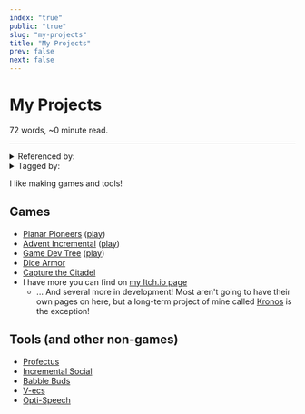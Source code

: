 ```yaml
---
index: "true"
public: "true"
slug: "my-projects"
title: "My Projects"
prev: false
next: false
---
```

<script setup>
import { data } from '../../git.data.ts';
import { useData } from 'vitepress';
const pageData = useData();
</script>
<h1 class="p-name">My Projects</h1>
<p>72 words, ~0 minute read. <span v-html="data[`site/${pageData.page.value.relativePath}`]" /></p>
<hr/>

<details><summary>Referenced by:</summary><a href="/garden/guide-to-incrementals/what-is-content/index.md">Guide to Incrementals/What is Content?</a></details>

<details><summary>Tagged by:</summary><a href="/garden/advent-incremental/index.md">Advent Incremental</a><a href="/garden/babble-buds/index.md">Babble Buds</a><a href="/garden/capture-the-citadel/index.md">Capture the Citadel</a><a href="/garden/dice-armor/index.md">Dice Armor</a><a href="/garden/game-dev-tree/index.md">Game Dev Tree</a><a href="/garden/incremental-social/index.md">Incremental Social</a><a href="/garden/kronos/index.md">Kronos</a><a href="/garden/opti-speech/index.md">Opti-Speech</a><a href="/garden/planar-pioneers/index.md">Planar Pioneers</a><a href="/garden/profectus/index.md">Profectus</a><a href="/garden/v-ecs/index.md">V-ecs</a></details>

I like making games and tools!

<span id="665e3a7a-395f-4493-8f3a-482f136ea157"><h2>Games</h2></span>
- [Planar Pioneers](/garden/planar-pioneers/index.md) ([play](https://thepaperpilot.org/planar))
- [Advent Incremental](/garden/advent-incremental/index.md) ([play](https://thepaperpilot.org/advent))
- [Game Dev Tree](/garden/game-dev-tree/index.md) ([play](https://thepaperpilot.org/gamedevtree))
- [Dice Armor](/garden/dice-armor/index.md)
- [Capture the Citadel](/garden/capture-the-citadel/index.md)
- I have more you can find on [my Itch.io page](https://thepaperpilot.itch.io/)
	- ... And several more in development! Most aren't going to have their own pages on here, but a long-term project of mine called [Kronos](/garden/kronos/index.md) is the exception!

## Tools (and other non-games)
- [Profectus](/garden/profectus/index.md)
- [Incremental Social](/garden/incremental-social/index.md)
- [Babble Buds](/garden/babble-buds/index.md)
- [V-ecs](/garden/v-ecs/index.md)
- [Opti-Speech](/garden/opti-speech/index.md)